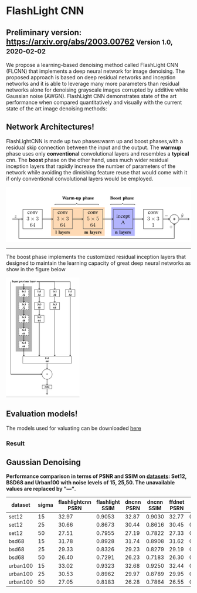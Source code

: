 # FlashLight CNN
Preliminary version: https://arxiv.org/abs/2003.00762
<small>Version 1.0, 2020-02-02</small>
---
 We propose  a  learning-based  denoising  method called  FlashLight  CNN  (FLCNN)  that  implements  a  deep neural network for image denoising. The proposed approach is based on  deep residual networks and inception  networks and it is able to leverage many more parameters than residual networks alone for denoising grayscale images corrupted by additive  white  Gaussian  noise  (AWGN).  FlashLight  CNN demonstrates  state  of  the  art  performance  when  compared quantitatively  and  visually  with  the  current  state  of  the  art image denoising methods:

## Network Architectures!
FlashLightCNN  is  made  up  two  phases:warm up and boost phases,with a residual skip connection between the input and the output.
 The __warmup__ phase uses only __conventional__ convolutional layers and resembles a __typical__  cnn. The __boost__ phase on the other hand, uses much wider residual inception layers that rapidly increase the number of parameters of the network  while avoiding the dimishing feature reuse that would come with it if only conventional convolutional layers would be employed.

<img src="figures/flashlightCNN.png" width="800px"/>

---
The boost phase implements the customized residual inception layers that designed to maintain the learning capacity of great deep neural networks as show in the figure below


<img src="figures/inception_modules.png" width="200"/>



## Evaluation models!
The models used for valuating can be downloaded  [here](./evaluation_models)


### Result
## Gaussian Denoising
**Performance comparison in terms of PSNR and SSIM on [datasets](./datasets): Set12, BSD68 and Urban100 with noise levels of 15, 25,50. The unavailable values are replaced by ”—”**.

| dataset  | sigma | flashlightcnn PSRN | flashlight SSIM | dncnn PSRN  | dncnn SSIM| ffdnet PSRN| ffdnet SSIM | bm3d PSRN  | bm3d SSIM | ircnn PSRN  | ircnn SSIM | hrlnet | hrlnetssim |
|----------|-------|---------------|-------------------|--------|-----------|--------|------------|--------|----------|--------|-----------|--------|------------|
| set12    | 15    | 32\.97        | 0\.9053           | 32\.87 | 0\.9030   | 32\.77 | 0\.9033    | 32\.41 | 0\.8959  | 32\.77 | 0\.9009   | \-     | \-         |
| set12    | 25    | 30\.66        | 0\.8673           | 30\.44 | 0\.8616   | 30\.45 | 0\.8639    | 30\.00 | 0\.8505  | 30\.38 | 0\.8597   | 30\.46 | 0\.8368    |
| set12    | 50    | 27\.51        | 0\.7955           | 27\.19 | 0\.7822   | 27\.33 | 0\.7896    | 26\.76 | 0\.7660  | 27\.14 | 0\.7795   | 27\.29 | 0\.7369    |
| bsd68    | 15    | 31\.78        | 0\.8928           | 31\.74 | 0\.8908   | 31\.62 | 0\.8902    | 31\.13 | 0\.8741  | 31\.63 | 0\.8881   | \-     | \-         |
| bsd68    | 25    | 29\.33        | 0\.8326           | 29\.23 | 0\.8279   | 29\.19 | 0\.8290    | 28\.61 | 0\.8024  | 29\.14 | 0\.8247   | 29\.14 | 0\.8238    |
| bsd68    | 50    | 26\.40        | 0\.7291           | 26\.23 | 0\.7183   | 26\.30 | 0\.7242    | 25\.69 | 0\.6881  | 26\.18 | 0\.7162   | 26\.16 | 0\.7143    |
| urban100 | 15    | 33\.02        | 0\.9323           | 32\.68 | 0\.9250   | 32\.44 | 0\.9277    | 32\.40 | 0\.9232  | 32\.49 | 0\.9244   | \-     | \-         |
| urban100 | 25    | 30\.53        | 0\.8962           | 29\.97 | 0\.8789   | 29\.95 | 0\.8895    | 29\.77 | 0\.8790  | 29\.82 | 0\.8839   | \-     | \-         |
| urban100 | 50    | 27\.05        | 0\.8183           | 26\.28 | 0\.7864   | 26\.55 | 0\.8060    | 26\.08 | 0\.7797  | 26\.24 | 0\.7927   | \-     | \-         |





